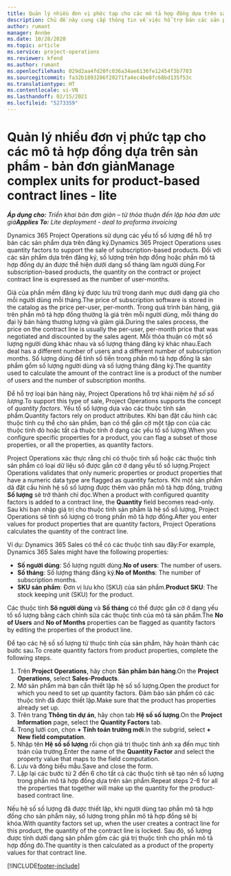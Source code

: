 ```yaml
---
title: Quản lý nhiều đơn vị phức tạp cho các mô tả hợp đồng dựa trên sản phẩm - bản đơn giản
description: Chủ đề này cung cấp thông tin về việc hỗ trợ bán các sản phẩm dựa trên đăng ký.
author: rumant
manager: Annbe
ms.date: 10/28/2020
ms.topic: article
ms.service: project-operations
ms.reviewer: kfend
ms.author: rumant
ms.openlocfilehash: 029d2aa4fd20fc036a34ae6136fe12454f3b7703
ms.sourcegitcommit: fa32b1893286f20271fa4ec4be8fc68bd135f53c
ms.translationtype: HT
ms.contentlocale: vi-VN
ms.lasthandoff: 02/15/2021
ms.locfileid: "5273359"
---
```

# <a name="manage-complex-units-for-product-based-contract-lines---lite"></a><span data-ttu-id="3bf8f-103">Quản lý nhiều đơn vị phức tạp cho các mô tả hợp đồng dựa trên sản phẩm - bản đơn giản</span><span class="sxs-lookup"><span data-stu-id="3bf8f-103">Manage complex units for product-based contract lines - lite</span></span>

<span data-ttu-id="3bf8f-104">_**Áp dụng cho:** Triển khai bản đơn giản – từ thỏa thuận đến lập hóa đơn ước giá_</span><span class="sxs-lookup"><span data-stu-id="3bf8f-104">_**Applies To:** Lite deployment - deal to proforma invoicing_</span></span>

<span data-ttu-id="3bf8f-105">Dynamics 365 Project Operations sử dụng các yếu tố số lượng để hỗ trợ bán các sản phẩm dựa trên đăng ký.</span><span class="sxs-lookup"><span data-stu-id="3bf8f-105">Dynamics 365 Project Operations uses quantity factors to support the sale of subscription-based products.</span></span> <span data-ttu-id="3bf8f-106">Đối với các sản phẩm dựa trên đăng ký, số lượng trên hợp đồng hoặc phần mô tả hợp đồng dự án được thể hiện dưới dạng số tháng làm người dùng.</span><span class="sxs-lookup"><span data-stu-id="3bf8f-106">For subscription-based products, the quantity on the contract or project contract line is expressed as the number of user-months.</span></span>

<span data-ttu-id="3bf8f-107">Giá của phần mềm đăng ký được lưu trữ trong danh mục dưới dạng giá cho mỗi người dùng mỗi tháng.</span><span class="sxs-lookup"><span data-stu-id="3bf8f-107">The price of subscription software is stored in the catalog as the price per-user, per-month.</span></span> <span data-ttu-id="3bf8f-108">Trong quá trình bán hàng, giá trên phần mô tả hợp đồng thường là giá trên mỗi người dùng, mỗi tháng do đại lý bán hàng thương lượng và giảm giá.</span><span class="sxs-lookup"><span data-stu-id="3bf8f-108">During the sales process, the price on the contract line is usually the per-user, per-month price that was negotiated and discounted by the sales agent.</span></span> <span data-ttu-id="3bf8f-109">Mỗi thỏa thuận có một số lượng người dùng khác nhau và số lượng tháng đăng ký khác nhau.</span><span class="sxs-lookup"><span data-stu-id="3bf8f-109">Each deal has a different number of users and a different number of subscription months.</span></span> <span data-ttu-id="3bf8f-110">Số lượng dùng để tính số tiền trong phần mô tả hợp đồng là sản phẩm gồm số lượng người dùng và số lượng tháng đăng ký.</span><span class="sxs-lookup"><span data-stu-id="3bf8f-110">The quantity used to calculate the amount of the contract line is a product of the number of users and the number of subscription months.</span></span>

<span data-ttu-id="3bf8f-111">Để hỗ trợ loại bán hàng này, Project Operations hỗ trợ khái niệm *hệ số số lượng*.</span><span class="sxs-lookup"><span data-stu-id="3bf8f-111">To support this type of sale, Project Operations supports the concept of *quantity factors*.</span></span> <span data-ttu-id="3bf8f-112">Yếu tố số lượng dựa vào các thuộc tính sản phẩm.</span><span class="sxs-lookup"><span data-stu-id="3bf8f-112">Quantity factors rely on product attributes.</span></span> <span data-ttu-id="3bf8f-113">Khi bạn đặt cấu hình các thuộc tính cụ thể cho sản phẩm, bạn có thể gắn cờ một tập con của các thuộc tính đó hoặc tất cả thuộc tính ở dạng các yếu tố số lượng.</span><span class="sxs-lookup"><span data-stu-id="3bf8f-113">When you configure specific properties for a product, you can flag a subset of those properties, or all the properties, as quantity factors.</span></span>

<span data-ttu-id="3bf8f-114">Project Operations xác thực rằng chỉ có thuộc tính số hoặc các thuộc tính sản phẩm có loại dữ liệu số được gắn cờ ở dạng yếu tố số lượng.</span><span class="sxs-lookup"><span data-stu-id="3bf8f-114">Project Operations validates that only numeric properties or product properties that have a numeric data type are flagged as quantity factors.</span></span> <span data-ttu-id="3bf8f-115">Khi một sản phẩm dã đặt cấu hình hệ số số lượng được thêm vào phần mô tả hợp đồng, trường **Số lượng** sẽ trở thành chỉ đọc.</span><span class="sxs-lookup"><span data-stu-id="3bf8f-115">When a product with configured quantity factors is added to a contract line, the **Quantity** field  becomes read-only.</span></span> <span data-ttu-id="3bf8f-116">Sau khi bạn nhập giá trị cho thuộc tính sản phẩm là hệ số số lượng, Project Operations sẽ tính số lượng có trong phần mô tả hợp đồng.</span><span class="sxs-lookup"><span data-stu-id="3bf8f-116">After you enter values for product properties that are quantity factors, Project Operations calculates the quantity of the contract line.</span></span>

<span data-ttu-id="3bf8f-117">Ví dụ: Dynamics 365 Sales có thể có các thuộc tính sau đây:</span><span class="sxs-lookup"><span data-stu-id="3bf8f-117">For example, Dynamics 365 Sales might have the following properties:</span></span>

- <span data-ttu-id="3bf8f-118">**Số người dùng**: Số lượng người dùng.</span><span class="sxs-lookup"><span data-stu-id="3bf8f-118">**No of users**: The number of users.</span></span>
- <span data-ttu-id="3bf8f-119">**Số tháng**: Số lượng tháng đăng ký.</span><span class="sxs-lookup"><span data-stu-id="3bf8f-119">**No of Months**: The number of subscription months.</span></span>
- <span data-ttu-id="3bf8f-120">**SKU sản phẩm**: Đơn vị lưu kho (SKU) của sản phẩm.</span><span class="sxs-lookup"><span data-stu-id="3bf8f-120">**Product SKU**: The stock keeping unit (SKU) for the product.</span></span>

<span data-ttu-id="3bf8f-121">Các thuộc tính **Sô người dùng** và **Số tháng** có thể được gắn cờ ở dạng yếu tố số lượng bằng cách chỉnh sửa các thuộc tính của mô tả sản phẩm.</span><span class="sxs-lookup"><span data-stu-id="3bf8f-121">The **No of Users** and **No of Months** properties can be flagged as quantity factors by editing the properties of the product line.</span></span>

<span data-ttu-id="3bf8f-122">Để tạo các hệ số số lượng từ thuộc tính của sản phẩm, hãy hoàn thành các bước sau.</span><span class="sxs-lookup"><span data-stu-id="3bf8f-122">To create quantity factors from product properties, complete the following steps.</span></span>

1. <span data-ttu-id="3bf8f-123">Trên **Project Operations**, hãy chọn **Sản phẩm bán hàng**.</span><span class="sxs-lookup"><span data-stu-id="3bf8f-123">On the **Project Operations**, select **Sales-Products**.</span></span>
2. <span data-ttu-id="3bf8f-124">Mở sản phẩm mà bạn cần thiết lập hệ số số lượng.</span><span class="sxs-lookup"><span data-stu-id="3bf8f-124">Open the product for which you need to set up quantity factors.</span></span> <span data-ttu-id="3bf8f-125">Đảm bảo sản phẩm có các thuộc tính đã được thiết lập.</span><span class="sxs-lookup"><span data-stu-id="3bf8f-125">Make sure that the product has properties already set up.</span></span>
3. <span data-ttu-id="3bf8f-126">Trên trang **Thông tin dự án**, hãy chọn tab **Hệ số số lượng**.</span><span class="sxs-lookup"><span data-stu-id="3bf8f-126">On the **Project Information** page, select the **Quantity Factors** tab.</span></span>
4. <span data-ttu-id="3bf8f-127">Trong lưới con, chọn **+ Tính toán trường mới**.</span><span class="sxs-lookup"><span data-stu-id="3bf8f-127">In the subgrid, select **+ New field computation**.</span></span>
5. <span data-ttu-id="3bf8f-128">Nhập tên **Hệ số số lượng** rồi chọn giá trị thuộc tính ánh xạ đến mục tính toán của trường.</span><span class="sxs-lookup"><span data-stu-id="3bf8f-128">Enter the name of the **Quantity Factor** and select the property value that maps to the field computation.</span></span>
6. <span data-ttu-id="3bf8f-129">Lưu và đóng biểu mẫu.</span><span class="sxs-lookup"><span data-stu-id="3bf8f-129">Save and close the form.</span></span>
7. <span data-ttu-id="3bf8f-130">Lặp lại các bước từ 2 đến 6 cho tất cả các thuộc tính sẽ tạo nên số lượng trong phần mô tả hợp đồng dựa trên sản phẩm.</span><span class="sxs-lookup"><span data-stu-id="3bf8f-130">Repeat steps 2-6 for all the properties that together will make up the quantity for the product-based contract line.</span></span>

<span data-ttu-id="3bf8f-131">Nếu hệ số số lượng đã được thiết lập, khi người dùng tạo phần mô tả hợp đồng cho sản phẩm này, số lượng trong phần mô tả hợp đồng sẽ bị khóa.</span><span class="sxs-lookup"><span data-stu-id="3bf8f-131">With quantity factors set up, when the user creates a contract line for this product, the quantity of the contract line is locked.</span></span> <span data-ttu-id="3bf8f-132">Sau đó, số lượng được tính dưới dạng sản phẩm gồm các giá trị thuộc tính cho phần mô tả hợp đồng đó.</span><span class="sxs-lookup"><span data-stu-id="3bf8f-132">The quantity is then calculated as a product of the property values for that contract line.</span></span>


[!INCLUDE[footer-include](../../includes/footer-banner.md)]